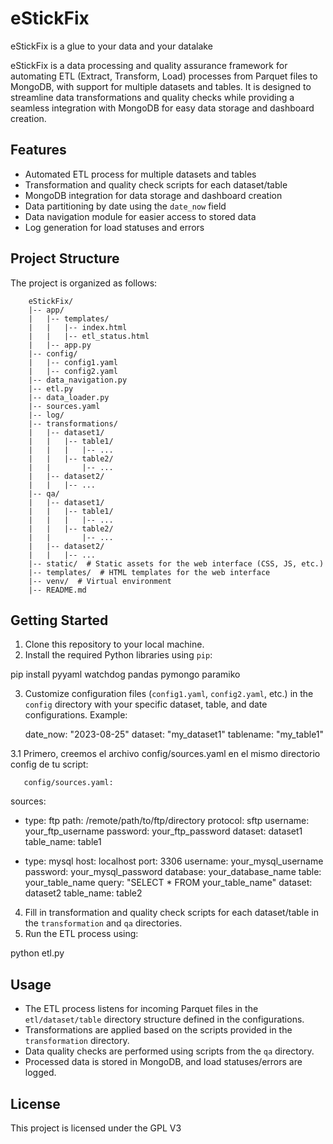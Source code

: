 # eStickFix
eStickFix is a glue to your data and your datalake

eStickFix is a data processing and quality assurance framework for automating ETL (Extract, Transform, Load) processes from Parquet files to MongoDB, with support for multiple datasets and tables. It is designed to streamline data transformations and quality checks while providing a seamless integration with MongoDB for easy data storage and dashboard creation.

## Features

- Automated ETL process for multiple datasets and tables
- Transformation and quality check scripts for each dataset/table
- MongoDB integration for data storage and dashboard creation
- Data partitioning by date using the `date_now` field
- Data navigation module for easier access to stored data
- Log generation for load statuses and errors

## Project Structure

The project is organized as follows:

```
    eStickFix/
    |-- app/
    |   |-- templates/
    |   |   |-- index.html
    |   |   |-- etl_status.html
    |   |-- app.py
    |-- config/
    |   |-- config1.yaml
    |   |-- config2.yaml
    |-- data_navigation.py
    |-- etl.py
    |-- data_loader.py
    |-- sources.yaml
    |-- log/
    |-- transformations/
    |   |-- dataset1/
    |   |   |-- table1/
    |   |   |   |-- ...
    |   |   |-- table2/
    |   |       |-- ...
    |   |-- dataset2/
    |   |   |-- ...
    |-- qa/
    |   |-- dataset1/
    |   |   |-- table1/
    |   |   |   |-- ...
    |   |   |-- table2/
    |   |       |-- ...
    |   |-- dataset2/
    |   |   |-- ...
    |-- static/  # Static assets for the web interface (CSS, JS, etc.)
    |-- templates/  # HTML templates for the web interface
    |-- venv/  # Virtual environment
    |-- README.md
```
## Getting Started

1. Clone this repository to your local machine.
2. Install the required Python libraries using `pip`:

pip install pyyaml watchdog pandas pymongo paramiko 

3. Customize configuration files (`config1.yaml`, `config2.yaml`, etc.) in the `config` directory with your specific dataset, table, and date configurations. Example:

    date_now: "2023-08-25"
    dataset: "my_dataset1"
    tablename: "my_table1"
   
3.1 Primero, creemos el archivo config/sources.yaml en el mismo directorio config de tu script:

       config/sources.yaml:

   
sources:
  - type: ftp
    path: /remote/path/to/ftp/directory
    protocol: sftp
    username: your_ftp_username
    password: your_ftp_password
    dataset: dataset1
    table_name: table1

  - type: mysql
    host: localhost
    port: 3306
    username: your_mysql_username
    password: your_mysql_password
    database: your_database_name
    table: your_table_name
    query: "SELECT * FROM your_table_name"
    dataset: dataset2
    table_name: table2


4. Fill in transformation and quality check scripts for each dataset/table in the `transformation` and `qa` directories.
5. Run the ETL process using:


python etl.py


## Usage

- The ETL process listens for incoming Parquet files in the `etl/dataset/table` directory structure defined in the configurations.
- Transformations are applied based on the scripts provided in the `transformation` directory.
- Data quality checks are performed using scripts from the `qa` directory.
- Processed data is stored in MongoDB, and load statuses/errors are logged.

## License

This project is licensed under the GPL V3


